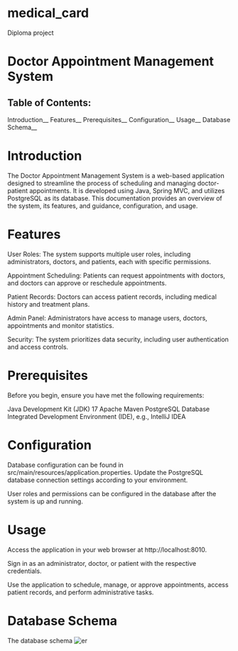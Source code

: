 # medical_card
Diploma project
# Doctor Appointment Management System
## Table of Contents:
Introduction__
Features__
Prerequisites__
Configuration__
Usage__
Database Schema__

# Introduction
The Doctor Appointment Management System is a web-based application designed to streamline the process of scheduling and managing doctor-patient appointments. It is developed using Java, Spring MVC, and utilizes PostgreSQL as its database. This documentation provides an overview of the system, its features, and guidance, configuration, and usage.

# Features
User Roles: The system supports multiple user roles, including administrators, doctors, and patients, each with specific permissions.

Appointment Scheduling: Patients can request appointments with doctors, and doctors can approve or reschedule appointments.

Patient Records: Doctors can access patient records, including medical history and treatment plans.

Admin Panel: Administrators have access to manage users, doctors, appointments and monitor statistics.

Security: The system prioritizes data security, including user authentication and access controls.

# Prerequisites
Before you begin, ensure you have met the following requirements:

Java Development Kit (JDK) 17
Apache Maven
PostgreSQL Database
Integrated Development Environment (IDE), e.g., IntelliJ IDEA 

# Configuration
Database configuration can be found in src/main/resources/application.properties. Update the PostgreSQL database connection settings according to your environment.

User roles and permissions can be configured in the database after the system is up and running.

# Usage
Access the application in your web browser at http://localhost:8010.

Sign in as an administrator, doctor, or patient with the respective credentials.

Use the application to schedule, manage, or approve appointments, access patient records, and perform administrative tasks.

# Database Schema
The database schema 
![er](https://github.com/Emirlan-Zhanakeev/medical_card/assets/100187758/71748717-4246-4732-af10-05eb2735f163)
